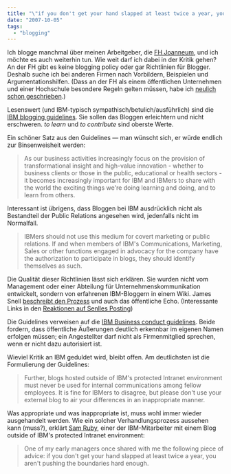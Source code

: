 ```yaml
---
title: "\"if you don't get your hand slapped at least twice a year, you aren't pushing the boundaries hard enough.\""
date: "2007-10-05"
tags: 
  - "blogging"
---
```


Ich blogge manchmal über meinen Arbeitgeber, die [FH Joanneum](http://www.fh-joanneum.at/aw/~a/home/?lan=de "FH JOANNEUM Homepage | FH JOANNEUM Homepage | FH JOANNEUM Gesellschaft mbH :: University of applied sciences"), und ich möchte es auch weiterhin tun. Wie weit darf ich dabei in der Kritik gehen? An der FH gibt es keine blogging policy oder gar Richtlinien für Blogger. Deshalb suche ich bei anderen Firmen nach Vorbildern, Beispielen und Argumentationshilfen. (Dass an der FH als einem öffentlichen Unternehmen und einer Hochschule besondere Regeln gelten müssen, habe ich [neulich schon geschrieben](http://heinz.typepad.com/lostandfound/2007/09/landeshauptmann.html "Landeshauptmann Voves schnippt mit den Fingern").)

Lesenswert (und IBM-typisch sympathisch/betulich/ausführlich) sind die [IBM blogging guidelines](http://www.ibm.com/blogs/zz/en/guidelines.html "IBM Blogroll | IBM blogging policy and guidelines"). Sie sollen das Bloggen erleichtern und nicht erschweren. _to learn_ und _to contribute_ sind oberste Werte.

Ein schöner Satz aus den Guidelines — man wünscht sich, er würde endlich zur Binsenweisheit werden:

> As our business activities increasingly focus on the provision of transformational insight and high-value innovation - whether to business clients or those in the public, educational or health sectors - it becomes increasingly important for IBM and IBMers to share with the world the exciting things we're doing learning and doing, and to learn from others.

Interessant ist übrigens, dass Bloggen bei IBM ausdrücklich nicht als Bestandteil der Public Relations angesehen wird, jedenfalls nicht im Normalfall.

> IBMers should not use this medium for covert marketing or public relations. If and when members of IBM's Communications, Marketing, Sales or other functions engaged in advocacy for the company have the authorization to participate in blogs, they should identify themselves as such.

Die Qualität dieser Richtlinien lässt sich erklären. Sie wurden nicht vom Management oder einer Abteilung für Unternehmenskommunikation entwickelt, sondern von erfahrenen IBM-Bloggern in einem Wiki. James Snell [beschreibt den Prozess](http://www-128.ibm.com/developerworks/blogs/page/jasnell?entry=blogging_ibm "IBM developerWorks : Blogs : chmod 777 web") und auch das öffentliche Echo. (Interessante Links in den [Reaktionen auf Senlles Posting](http://www.technorati.com/search/http://www-128.ibm.com/developerworks/blogs/dw_blog_comments.jspa?blog=351&entry=81328 "http://www-128.ibm.com/developerworks/blogs/dw_blog_comments.jspa: Blog Reactions on Technorati"))

Die Guidelines verweisen auf die [IBM Business conduct guidelines](http://www.ibm.com/investor/corpgovernance/cgbcg.phtml#Header_541 "IBM Business conduct guidelines"). Beide fordern, dass öffentliche Äußerungen deutlich erkennbar im eigenen Namen erfolgen müssen; ein Angestellter darf nicht als Firmenmitglied sprechen, wenn er nicht dazu autorisiert ist.

Wieviel Kritik an IBM geduldet wird, bleibt offen. Am deutlichsten ist die Formulierung der Guidelines:

> Further, blogs hosted outside of IBM's protected Intranet environment must never be used for internal communications among fellow employees. It is fine for IBMers to disagree, but please don't use your external blog to air your differences in an inappropriate manner.

Was appropriate und was inappropriate ist, muss wohl immer wieder ausgehandelt werden. Wie ein solcher Verhandlungsprozess aussehen kann (muss?), erklärt [Sam Ruby](http://www.intertwingly.net/blog/2005/05/16/Disclaim-This "Sam Ruby: Disclaim This!"), einer der IBM-Mitarbeiter mit einem Blog outside of IBM's protected Intranet environment:

> One of my early managers once shared with me the following piece of advice: if you don't get your hand slapped at least twice a year, you aren't pushing the boundaries hard enough.
